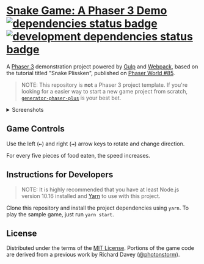 # [Snake Game: A Phaser 3 Demo][game] [![dependencies status badge](https://flat.badgen.net/david/dep/rblopes/phaser-3-snake-game)](https://david-dm.org/rblopes/phaser-3-snake-game) [![development dependencies status badge](https://flat.badgen.net/david/dev/rblopes/phaser-3-snake-game)](https://david-dm.org/rblopes/phaser-3-snake-game?type=dev)

A [Phaser 3][phsr] demonstration project powered by [Gulp][gulp] and [Webpack][wbpk], based on the tutorial titled "Snake Plissken", published on [Phaser World #85][pw85].

>   NOTE: This repository is **not** a Phaser 3 project template. If you're looking for a easier way to start a new game project from scratch, [`generator-phaser-plus`][gpp_] is your best bet.

<details>
    <summary>Screenshots</summary>
    <div align=center><img alt="Screenshot" src="screenshot-1.png"></div>
    <div align=center><img alt="Screenshot" src="screenshot-2.png"></div>
</details>


## Game Controls

Use the left (<kbd>←</kbd>) and right (<kbd>→</kbd>) arrow keys to rotate and change direction.

For every five pieces of food eaten, the speed increases.


## Instructions for Developers

>   NOTE: It is highly recommended that you have at least Node.js version 10.16 installed and [Yarn](https://yarnpkg.com/) to use with this project.

Clone this repository and install the project dependencies using `yarn`. To play the sample game, just run `yarn start`.


## License

Distributed under the terms of the [MIT License](LICENSE.md). Portions of the game code are derived from a previous work by Richard Davey ([@photonstorm](https://github.com/photonstorm)).

[wbpk]: https://webpack.js.org/
[pw85]: https://madmimi.com/p/03594a
[gulp]: https://github.com/gulpjs/gulp
[phsr]: https://github.com/photonstorm/phaser
[game]: https://rblopes.github.io/phaser-3-snake-game/
[gpp_]: https://github.com/rblopes/generator-phaser-plus
